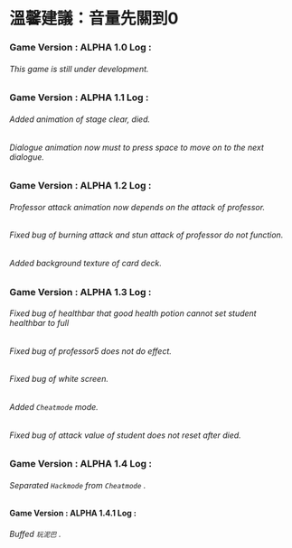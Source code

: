 # 溫馨建議：音量先關到0
### Game Version : ALPHA 1.0 Log :
###### This game is still under development.

### Game Version : ALPHA 1.1 Log :
###### Added animation of stage clear, died.
###### Dialogue animation now must to press space to move on to the next dialogue.

### Game Version : ALPHA 1.2 Log :
###### Professor attack animation now depends on the attack of professor.
###### Fixed bug of burning attack and stun attack of professor do not function.
###### Added background texture of card deck.

### Game Version : ALPHA 1.3 Log :
###### Fixed bug of healthbar that good health potion cannot set student healthbar to full
###### Fixed bug of professor5 does not do effect.
###### Fixed bug of white screen.
###### Added `Cheatmode` mode.
###### Fixed bug of attack value of student does not reset after died.

### Game Version : ALPHA 1.4 Log :
###### Separated `Hackmode` from `Cheatmode` .

#### Game Version : ALPHA 1.4.1 Log :
###### Buffed `玩泥巴` .
